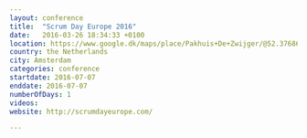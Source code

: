 ```yaml
---
layout: conference
title:  "Scrum Day Europe 2016"
date:   2016-03-26 18:34:33 +0100
location: https://www.google.dk/maps/place/Pakhuis+De+Zwijger/@52.3768654,4.9198835,17z/data=!3m1!4b1!4m2!3m1!1s0x47c609a80e2c8a2f:0x2d9e404fc8f71f8d
country: the Netherlands
city: Amsterdam
categories: conference
startdate: 2016-07-07
enddate: 2016-07-07
numberOfDays: 1
videos:
website: http://scrumdayeurope.com/

---
```


